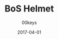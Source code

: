 ---
title: BoS Helmet
profile: SA Row 3
colorway: Radaway Red
base: POLYRED
legend: WA
author: 00keys
date: 2017-04-01
gb: junktown2
code: brotherhood-polyred-wa-sa3
id: 904 # 900 = Junktown Keys II GB
tags: SA Row 3, BoS Helmet, Junktown Keys II GB, Radaway Red
template: key.jade
---